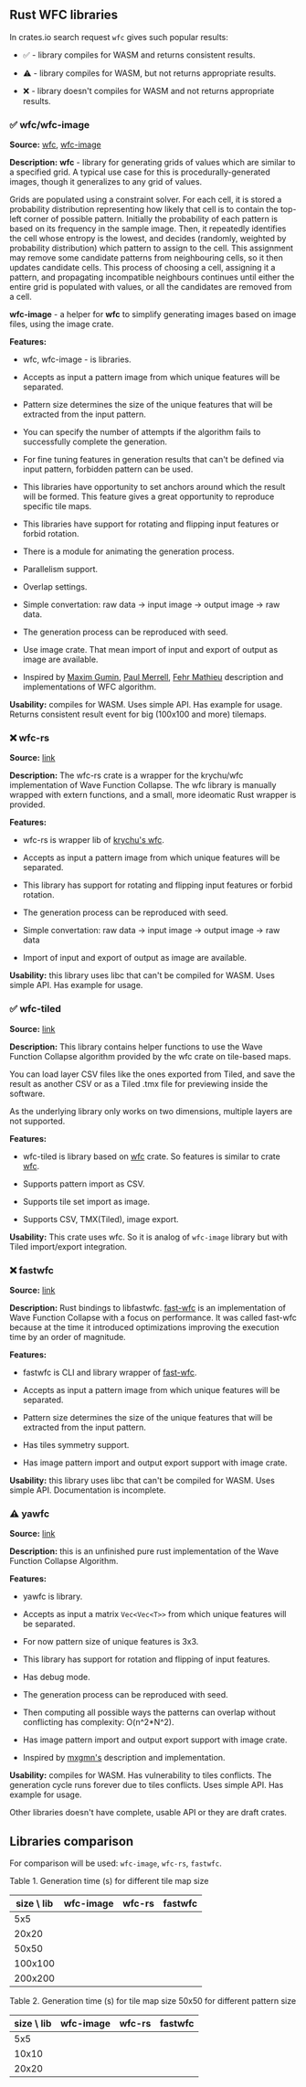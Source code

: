 ## Rust WFC libraries

In crates.io search request `wfc` gives such popular results:  

- ✅ - library compiles for WASM and returns consistent results.

- ⚠️ - library compiles for WASM, but not returns appropriate results.

- ❌ - library doesn't compiles for WASM and not returns appropriate results.


### ✅ wfc/wfc-image

**Source:** [wfc](https://crates.io/crates/wfc), [wfc-image](https://crates.io/crates/wfc_image)

**Description:** **wfc** - library for generating grids of values which are similar to a specified grid. A typical use case for this is procedurally-generated images, though it generalizes to any grid of values.

Grids are populated using a constraint solver. For each cell, it is stored a probability distribution representing how likely that cell is to contain the top-left corner of possible pattern. Initially the probability of each pattern is based on its frequency in the sample image. Then, it repeatedly identifies the cell whose entropy is the lowest, and decides (randomly, weighted by probability distribution) which pattern to assign to the cell. This assignment may remove some candidate patterns from neighbouring cells, so it then updates candidate cells. This process of choosing a cell, assigning it a pattern, and propagating incompatible neighbours continues until either the entire grid is populated with values, or all the candidates are removed from a cell.

**wfc-image** - a helper for **wfc** to simplify generating images based on image files, using the image crate.

**Features:**

- wfc, wfc-image - is libraries.

- Accepts as input a pattern image from which unique features will be separated.

- Pattern size determines the size of the unique features that will be extracted from the input pattern.

- You can specify the number of attempts if the algorithm fails to successfully complete the generation.

- For fine tuning features in generation results that can't be defined via input pattern, forbidden pattern can be used.

- This libraries have opportunity to set anchors around which the result will be formed. This feature gives a great opportunity to reproduce specific tile maps.

- This libraries have support for rotating and flipping input features or forbid rotation.

- There is a module for animating the generation process.

- Parallelism support.

- Overlap settings.

- Simple convertation: raw data -> input image -> output image -> raw data.

- The generation process can be reproduced with seed.

- Use image crate. That mean import of input and export of output as image are available. 

- Inspired by [Maxim Gumin](https://github.com/mxgmn/WaveFunctionCollapse), [Paul Merrell](https://paulmerrell.org/model-synthesis/), [Fehr Mathieu](https://github.com/math-fehr/fast-wfc) description and implementations of WFC algorithm.

**Usability:** compiles for WASM. Uses simple API. Has example for usage. Returns consistent result event for big (100x100 and more) tilemaps.  

### ❌ wfc-rs 

**Source:** [link](https://crates.io/crates/wfc-rs)

**Description:** The wfc-rs crate is a wrapper for the krychu/wfc implementation of Wave Function Collapse. The wfc library is manually wrapped with extern functions, and a small, more ideomatic Rust wrapper is provided.

**Features:**

- wfc-rs is wrapper lib of [krychu's wfc](https://github.com/krychu/wfc).

- Accepts as input a pattern image from which unique features will be separated.

- This library has support for rotating and flipping input features or forbid rotation.

- The generation process can be reproduced with seed.

- Simple convertation: raw data -> input image -> output image -> raw data

- Import of input and export of output as image are available. 

**Usability:** this library uses libc that can't be compiled for WASM. Uses simple API. Has example for usage.

### ✅ wfc-tiled

**Source:** [link](https://crates.io/crates/wfc_tiled)

**Description:** This library contains helper functions to use the Wave Function Collapse algorithm provided by the wfc crate on tile-based maps.

You can load layer CSV files like the ones exported from Tiled, and save the result as another CSV or as a Tiled .tmx file for previewing inside the software.

As the underlying library only works on two dimensions, multiple layers are not supported.

**Features:**

- wfc-tiled is library based on [wfc](https://crates.io/crates/wfc) crate. So features is similar to crate [wfc](https://crates.io/crates/wfc).

- Supports pattern import as CSV.

- Supports tile set import as image.

- Supports CSV, TMX(Tiled), image export.

**Usability:** This crate uses wfc. So it is analog of `wfc-image` library but with Tiled import/export integration.

### ❌ fastwfc

**Source:** [link](https://crates.io/crates/fastwfc)

**Description:** Rust bindings to libfastwfc. [fast-wfc](https://github.com/math-fehr/fast-wfc) is an implementation of Wave Function Collapse with a focus on performance. It was called fast-wfc because at the time it introduced optimizations improving the execution time by an order of magnitude.

**Features:**

- fastwfc is CLI and library wrapper of [fast-wfc](https://github.com/math-fehr/fast-wfc).

- Accepts as input a pattern image from which unique features will be separated.

- Pattern size determines the size of the unique features that will be extracted from the input pattern.

- Has tiles symmetry support.

- Has image pattern import and output export support with image crate.

**Usability:** this library uses libc that can't be compiled for WASM. Uses simple API. Documentation is incomplete.

### ⚠️ yawfc

**Source:** [link](https://crates.io/crates/yawfc)

**Description:** this is an unfinished pure rust implementation of the Wave Function Collapse Algorithm.

**Features:**

- yawfc is library.

- Accepts as input a matrix `Vec<Vec<T>>` from which unique features will be separated.

- For now pattern size of unique features is 3x3.

- This library has support for rotation and flipping of input features.

- Has debug mode.

- The generation process can be reproduced with seed.

- Then computing all possible ways the patterns can overlap without conflicting has complexity: O(n^2*N^2).

- Has image pattern import and output export support with image crate.

- Inspired by [mxgmn's](https://github.com/mxgmn/WaveFunctionCollapse) description and implementation.

**Usability:** compiles for WASM. Has vulnerability to tiles conflicts. The generation cycle runs forever due to tiles conflicts. Uses simple API. Has example for usage.

Other libraries doesn't have complete, usable API or they are draft crates. 

## Libraries comparison

For comparison will be used: `wfc-image`, `wfc-rs`, `fastwfc`.

Table 1. Generation time (s) for different tile map size

| size \ lib | wfc-image | wfc-rs   | fastwfc |
|------------|-----------|----------|---------|
| 5x5        |  |  |  |
| 20x20      |  |  |  |
| 50x50      |  |  |  |
| 100x100    |  |  |  |
| 200x200    |  |  |  |

Table 2. Generation time (s) for tile map size 50x50 for different pattern size

| size \ lib | wfc-image | wfc-rs   | fastwfc |
|------------|-----------|----------|---------|
| 5x5        |  |  |  |
| 10x10      |  |  |  |
| 20x20      |  |  |  |